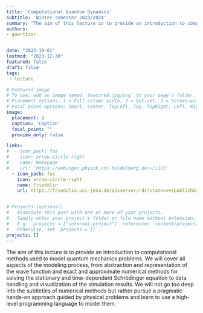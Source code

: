 ```yaml
---
title: 'Computational Quantum Dynamics'
subtitle: 'Winter semester 2023/2024'
summary: "The aim of this lecture is to provide an introduction to computational methods used to model quantum mechanics problems."
authors:
- gaerttner


date: "2023-10-01"
lastmod: "2023-12-30"
featured: false
draft: false
tags:
 - lecture

# Featured image
# To use, add an image named `featured.jpg/png` to your page's folder.
# Placement options: 1 = Full column width, 2 = Out-set, 3 = Screen-width
# Focal point options: Smart, Center, TopLeft, Top, TopRight, Left, Right, BottomLeft, Bottom, BottomRight
image:
  placement: 2
  caption: 'Caption'
  focal_point: ""
  preview_only: false

links:
#  - icon_pack: fas
#    icon: arrow-circle-right
#    name: Homepage
#    url: 'https://uebungen.physik.uni-heidelberg.de/v/1123'
  - icon_pack: fas
    icon: arrow-circle-right
    name: Friedolin
    url: https://friedolin.uni-jena.de/qisserver/rds?state=verpublish&status=init&vmfile=no&publishid=220830&moduleCall=webInfo&publishConfFile=webInfo&publishSubDir=veranstaltung


# Projects (optional).
#   Associate this post with one or more of your projects.
#   Simply enter your project's folder or file name without extension.
#   E.g. `projects = ["internal-project"]` references `content/project/deep-learning/index.md`.
#   Otherwise, set `projects = []`.
projects: []
---
```


The aim of this lecture is to provide an introduction to computational methods used to model quantum mechanics problems. We will cover all aspects of the modeling process, from abstraction and representation of the wave function and exact and approximate numerical methods for solving the stationary and time-dependent Schrödinger equation to data handling and visualization of the simulation results. We will not go too deep into the subtleties of numerical methods but rather pursue a pragmatic hands-on approach guided by physical problems and learn to use a high-level programming language to model them.
